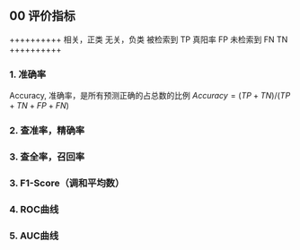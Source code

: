 ## 00 评价指标
++++++++++
           相关，正类    无关，负类
被检索到    TP 真阳率     FP
未检索到    FN            TN
++++++++++
### 1. 准确率
Accuracy, 准确率，是所有预测正确的占总数的比例
$Accuracy=(TP+TN)/(TP+TN+FP+FN)$
### 2. 查准率，精确率
### 3. 查全率，召回率
### 3. F1-Score（调和平均数）
### 4. ROC曲线
### 5. AUC曲线
